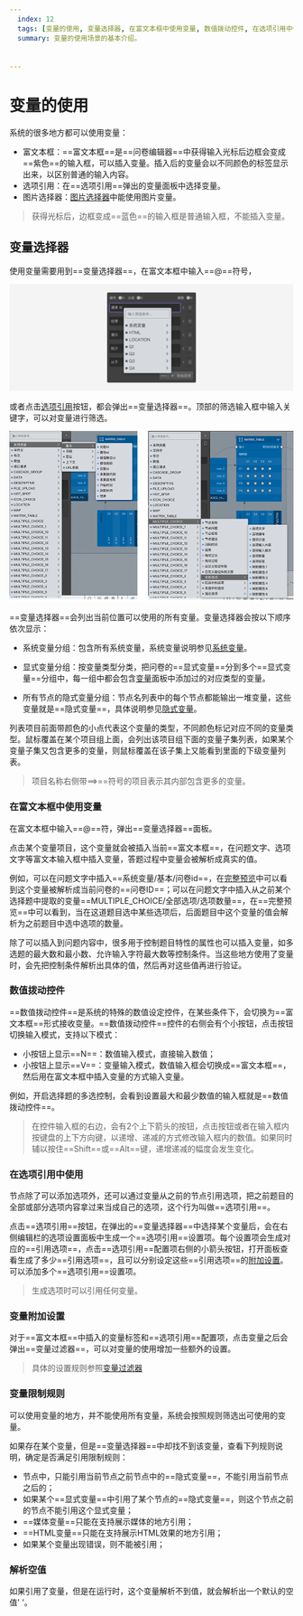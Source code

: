```yaml
---
  index: 12
  tags: [变量的使用, 变量选择器, 在富文本框中使用变量, 数值拨动控件, 在选项引用中使用变量, 变量附加设置, 变量限制规则, 解析空值, 系统变量, 隐式变量, 变量]
  summary: 变量的使用场景的基本介绍。


---
```







# 变量的使用

系统的很多地方都可以使用变量：
+ 富文本框：==富文本框==是==问卷编辑器==中获得输入光标后边框会变成==紫色==的输入框，可以插入变量。插入后的变量会以不同颜色的标签显示出来，以区别普通的输入内容。
+ 选项引用：在==选项引用==弹出的变量面板中选择变量。
+ 图片选择器：[图片选择器](../11nodeSettings/02mediaResource/02pictureMedia.md)中能使用图片变量。

> 获得光标后，边框变成==蓝色==的输入框是普通输入框，不能插入变量。

## 变量选择器

使用变量需要用到==变量选择器==，在富文本框中输入==@==符号，

<img src='./assets/12useVariable/variable.png'>

或者点击[选项引用](../11nodeSettings/04optionAdvancedSetting/01optionReference.md)按钮，都会弹出==变量选择器==。顶部的筛选输入框中输入关键字，可以对变量进行筛选。

<img src='./assets/12useVariable/var-select.png'>

==变量选择器==会列出当前位置可以使用的所有变量。变量选择器会按以下顺序依次显示：
+ 系统变量分组：包含所有系统变量，系统变量说明参见[系统变量](./09buildinVariable.md)。

+ 显式变量分组：按变量类型分类，把问卷的==显式变量==分到多个==显式变量==分组中，每一组中都会包含[变量](../16variable/01concept.md#自定义变量)面板中添加过的对应类型的变量。

+ 所有节点的隐式变量分组：节点名列表中的每个节点都能输出一堆变量，这些变量就是==隐式变量==，具体说明参见[隐式变量](./08implictVariable.md)。

列表项目前面带颜色的小点代表这个变量的类型，不同颜色标记对应不同的变量类型。鼠标覆盖在某个项目组上面，会列出该项目组下面的变量子集列表，如果某个变量子集又包含更多的变量，则鼠标覆盖在该子集上又能看到里面的下级变量列表。

> 项目名称右侧带==>==符号的项目表示其内部包含更多的变量。

### 在富文本框中使用变量

在富文本框中输入==@==符，弹出==变量选择器==面板。

点击某个变量项目，这个变量就会被插入当前==富文本框==，在问题文字、选项文字等富文本输入框中插入变量，答题过程中变量会被解析成真实的值。

例如，可以在问题文字中插入==系统变量/基本/问卷id==，在[完整预览](../06preview/02realTimeAndFullPreview.md#完整预览)中可以看到这个变量被解析成当前问卷的==问卷ID==；可以在问题文字中插入从之前某个选择题中提取的变量==MULTIPLE_CHOICE/全部选项/选项数量==，在==完整预览==中可以看到，当在这道题目选中某些选项后，后面题目中这个变量的值会解析为之前题目中选中选项的数量。

除了可以插入到问题内容中，很多用于控制题目特性的属性也可以插入变量，如多选题的最大数和最小数、允许输入字符最大数等控制条件。当这些地方使用了变量时，会先把控制条件解析出具体的值，然后再对这些值再进行验证。

### 数值拨动控件

==数值拨动控件==是系统的特殊的数值设定控件，在某些条件下，会切换为==富文本框==形式接收变量。==数值拨动控件==控件的右侧会有个小按钮，点击按钮切换输入模式，支持以下模式：
+ 小按钮上显示==N==：数值输入模式，直接输入数值；
+ 小按钮上显示==V==：变量输入模式，数值输入框会切换成==富文本框==，然后用在富文本框中插入变量的方式输入变量。

例如，开启选择题的多选控制，会看到设置最大和最少数值的输入框就是==数值拨动控件==。

> 在控件输入框的右边，会有2个上下箭头的按钮，点击按钮或者在输入框内按键盘的上下方向键，以递增、递减的方式修改输入框内的数值。如果同时辅以按住==Shift==或==Alt==键，递增递减的幅度会发生变化。

### 在选项引用中使用

节点除了可以添加选项外，还可以通过变量从之前的节点引用选项，把之前题目的全部或部分选项内容拿过来当成自己的选项，这个行为叫做==选项引用==。

点击==选项引用==按钮，在弹出的==变量选择器==中选择某个变量后，会在右侧编辑栏的选项设置面板中生成一个==选项引用==设置项。每个设置项会生成对应的==引用选项==，点击==选项引用==配置项右侧的小箭头按钮，打开面板查看生成了多少==引用选项==，且可以分别设定这些==引用选项==的[附加设置](../11nodeSettings/03optionSetting/06additionalSetting.md)。可以添加多个==选项引用==设置项。

> 生成选项时可以引用任何变量。

### 变量附加设置

对于==富文本框==中插入的变量标签和==选项引用==配置项，点击变量之后会弹出==变量过滤器==，可以对变量的使用增加一些额外的设置。

> 具体的设置规则参照[变量过滤器](./11variableFilter.md)

### 变量限制规则

可以使用变量的地方，并不能使用所有变量，系统会按照规则筛选出可使用的变量。

如果存在某个变量，但是==变量选择器==中却找不到该变量，查看下列规则说明，确定是否满足引用限制规则：
+ 节点中，只能引用当前节点之前节点中的==隐式变量==，不能引用当前节点之后的；
+ 如果某个==显式变量==中引用了某个节点的==隐式变量==，则这个节点之前的节点不能引用这个显式变量；
+ ==媒体变量==只能在支持展示媒体的地方引用；
+ ==HTML变量==只能在支持展示HTML效果的地方引用；
+ 如果某个变量出现错误，则不能被引用；

### 解析空值

如果引用了变量，但是在运行时，这个变量解析不到值，就会解析出一个默认的空值' '。
